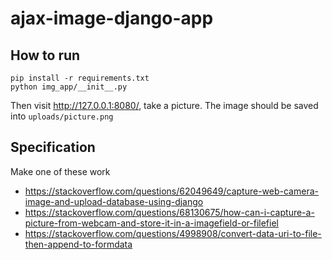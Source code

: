 # ajax-image-django-app

## How to run

```console
pip install -r requirements.txt
python img_app/__init__.py
```

Then visit http://127.0.0.1:8080/, take a picture. The image should be saved into `uploads/picture.png`

## Specification

Make one of these work

- https://stackoverflow.com/questions/62049649/capture-web-camera-image-and-upload-database-using-django
- https://stackoverflow.com/questions/68130675/how-can-i-capture-a-picture-from-webcam-and-store-it-in-a-imagefield-or-filefiel
- https://stackoverflow.com/questions/4998908/convert-data-uri-to-file-then-append-to-formdata
